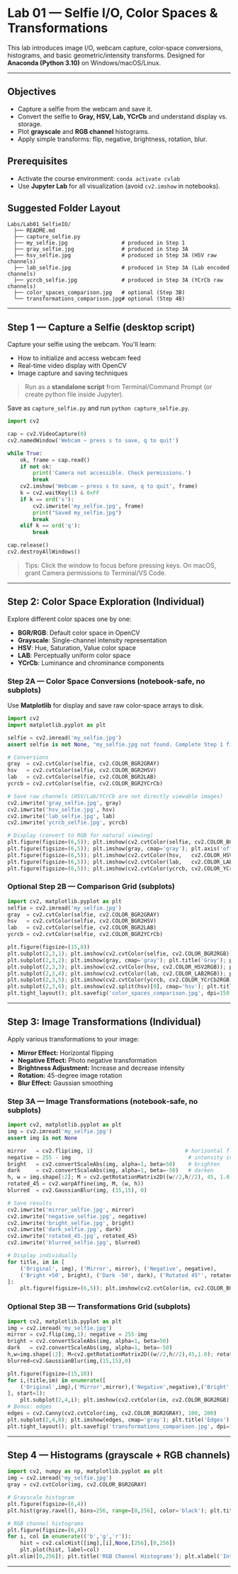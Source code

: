 # Lab 01 — Selfie I/O, Color Spaces & Transformations

This lab introduces image I/O, webcam capture, color‐space conversions, histograms, and basic geometric/intensity transforms. Designed for **Anaconda (Python 3.10)** on Windows/macOS/Linux.

---

## Objectives

* Capture a selfie from the webcam and save it.
* Convert the selfie to **Gray, HSV, Lab, YCrCb** and understand display vs. storage.
* Plot **grayscale** and **RGB channel** histograms.
* Apply simple transforms: flip, negative, brightness, rotation, blur.

## Prerequisites

* Activate the course environment: `conda activate cvlab`
* Use **Jupyter Lab** for all visualization (avoid `cv2.imshow` in notebooks).

## Suggested Folder Layout

```
Labs/Lab01_SelfieIO/
  ├── README.md
  ├── capture_selfie.py
  ├── my_selfie.jpg                 # produced in Step 1
  ├── gray_selfie.jpg               # produced in Step 3A
  ├── hsv_selfie.jpg                # produced in Step 3A (HSV raw channels)
  ├── lab_selfie.jpg                # produced in Step 3A (Lab encoded channels)
  ├── ycrcb_selfie.jpg              # produced in Step 3A (YCrCb raw channels)
  ├── color_spaces_comparison.jpg   # optional (Step 3B)
  └── transformations_comparison.jpg# optional (Step 4B)
```

---

## Step 1 — Capture a Selfie (desktop script)
Capture your selfie using the webcam. You'll learn:
  - How to initialize and access webcam feed
  - Real-time video display with OpenCV
  - Image capture and saving techniques

> Run as a **standalone script** from Terminal/Command Prompt (or create python file inside Jupyter).

Save as `capture_selfie.py` and run `python capture_selfie.py`.

```python
import cv2

cap = cv2.VideoCapture(0)
cv2.namedWindow('Webcam — press s to save, q to quit')

while True:
    ok, frame = cap.read()
    if not ok:
        print('Camera not accessible. Check permissions.')
        break
    cv2.imshow('Webcam — press s to save, q to quit', frame)
    k = cv2.waitKey(1) & 0xFF
    if k == ord('s'):
        cv2.imwrite('my_selfie.jpg', frame)
        print("Saved my_selfie.jpg")
        break
    elif k == ord('q'):
        break

cap.release()
cv2.destroyAllWindows()
```

> Tips: Click the window to focus before pressing keys. On macOS, grant Camera permissions to Terminal/VS Code.

---
## Step 2: Color Space Exploration (Individual)
Explore different color spaces one by one:
  - **BGR/RGB**: Default color space in OpenCV
  - **Grayscale**: Single-channel intensity representation
  - **HSV**: Hue, Saturation, Value color space
  - **LAB**: Perceptually uniform color space
  - **YCrCb**: Luminance and chrominance components

### Step 2A — Color Space Conversions (notebook‑safe, no subplots)

Use **Matplotlib** for display and save raw color‐space arrays to disk.

```python
import cv2
import matplotlib.pyplot as plt

selfie = cv2.imread('my_selfie.jpg')
assert selfie is not None, "my_selfie.jpg not found. Complete Step 1 first."

# Conversions
gray  = cv2.cvtColor(selfie, cv2.COLOR_BGR2GRAY)
hsv   = cv2.cvtColor(selfie, cv2.COLOR_BGR2HSV)
lab   = cv2.cvtColor(selfie, cv2.COLOR_BGR2LAB)
ycrcb = cv2.cvtColor(selfie, cv2.COLOR_BGR2YCrCb)

# Save raw channels (HSV/Lab/YCrCb are not directly viewable images)
cv2.imwrite('gray_selfie.jpg', gray)
cv2.imwrite('hsv_selfie.jpg', hsv)
cv2.imwrite('lab_selfie.jpg', lab)
cv2.imwrite('ycrcb_selfie.jpg', ycrcb)

# Display (convert to RGB for natural viewing)
plt.figure(figsize=(6,5)); plt.imshow(cv2.cvtColor(selfie, cv2.COLOR_BGR2RGB)); plt.axis('off'); plt.title('Original (BGR→RGB)'); plt.show()
plt.figure(figsize=(6,5)); plt.imshow(gray, cmap='gray'); plt.axis('off'); plt.title('Grayscale'); plt.show()
plt.figure(figsize=(6,5)); plt.imshow(cv2.cvtColor(hsv,   cv2.COLOR_HSV2RGB));   plt.axis('off'); plt.title('HSV (display)');   plt.show()
plt.figure(figsize=(6,5)); plt.imshow(cv2.cvtColor(lab,   cv2.COLOR_LAB2RGB));   plt.axis('off'); plt.title('Lab (display)');   plt.show()
plt.figure(figsize=(6,5)); plt.imshow(cv2.cvtColor(ycrcb, cv2.COLOR_YCrCb2RGB)); plt.axis('off'); plt.title('YCrCb (display)'); plt.show()
```

### Optional Step 2B — Comparison Grid (subplots)

```python
import cv2, matplotlib.pyplot as plt
selfie = cv2.imread('my_selfie.jpg')
gray  = cv2.cvtColor(selfie, cv2.COLOR_BGR2GRAY)
hsv   = cv2.cvtColor(selfie, cv2.COLOR_BGR2HSV)
lab   = cv2.cvtColor(selfie, cv2.COLOR_BGR2LAB)
ycrcb = cv2.cvtColor(selfie, cv2.COLOR_BGR2YCrCb)

plt.figure(figsize=(15,8))
plt.subplot(2,3,1); plt.imshow(cv2.cvtColor(selfie, cv2.COLOR_BGR2RGB)); plt.title('BGR→RGB'); plt.axis('off')
plt.subplot(2,3,2); plt.imshow(gray, cmap='gray'); plt.title('Gray'); plt.axis('off')
plt.subplot(2,3,3); plt.imshow(cv2.cvtColor(hsv, cv2.COLOR_HSV2RGB)); plt.title('HSV'); plt.axis('off')
plt.subplot(2,3,4); plt.imshow(cv2.cvtColor(lab, cv2.COLOR_LAB2RGB)); plt.title('Lab'); plt.axis('off')
plt.subplot(2,3,5); plt.imshow(cv2.cvtColor(ycrcb, cv2.COLOR_YCrCb2RGB)); plt.title('YCrCb'); plt.axis('off')
plt.subplot(2,3,6); plt.imshow(cv2.split(hsv)[0], cmap='hsv'); plt.title('Hue channel'); plt.axis('off')
plt.tight_layout(); plt.savefig('color_spaces_comparison.jpg', dpi=150, bbox_inches='tight'); plt.show()
```

---
## Step 3: Image Transformations (Individual)
Apply various transformations to your image:
  - **Mirror Effect:** Horizontal flipping
  - **Negative Effect:** Photo negative transformation
  - **Brightness Adjustment:** Increase and decrease intensity
  - **Rotation:** 45-degree image rotation
  - **Blur Effect:** Gaussian smoothing
### Step 3A — Image Transformations (notebook‑safe, no subplots)

```python
import cv2, matplotlib.pyplot as plt
img = cv2.imread('my_selfie.jpg')
assert img is not None

mirror   = cv2.flip(img, 1)                             # horizontal flip
negative = 255 - img                                     # intensity invert
bright   = cv2.convertScaleAbs(img, alpha=1, beta=50)    # brighten
dark     = cv2.convertScaleAbs(img, alpha=1, beta=-50)   # darken
h, w = img.shape[:2]; M = cv2.getRotationMatrix2D((w//2,h//2), 45, 1.0)
rotated_45 = cv2.warpAffine(img, M, (w, h))
blurred  = cv2.GaussianBlur(img, (15,15), 0)

# Save results
cv2.imwrite('mirror_selfie.jpg', mirror)
cv2.imwrite('negative_selfie.jpg', negative)
cv2.imwrite('bright_selfie.jpg', bright)
cv2.imwrite('dark_selfie.jpg', dark)
cv2.imwrite('rotated_45.jpg', rotated_45)
cv2.imwrite('blurred_selfie.jpg', blurred)

# Display individually
for title, im in [
    ('Original', img), ('Mirror', mirror), ('Negative', negative),
    ('Bright +50', bright), ('Dark -50', dark), ('Rotated 45°', rotated_45), ('Blurred', blurred)
]:
    plt.figure(figsize=(6,5)); plt.imshow(cv2.cvtColor(im, cv2.COLOR_BGR2RGB)); plt.axis('off'); plt.title(title); plt.show()
```

### Optional Step 3B — Transformations Grid (subplots)

```python
import cv2, matplotlib.pyplot as plt
img = cv2.imread('my_selfie.jpg')
mirror = cv2.flip(img,1); negative = 255-img
bright = cv2.convertScaleAbs(img, alpha=1, beta=50)
dark   = cv2.convertScaleAbs(img, alpha=1, beta=-50)
h,w=img.shape[:2]; M=cv2.getRotationMatrix2D((w//2,h//2),45,1.0); rotated_45=cv2.warpAffine(img,M,(w,h))
blurred=cv2.GaussianBlur(img,(15,15),0)

plt.figure(figsize=(15,10))
for i,(title,im) in enumerate([
    ('Original',img),('Mirror',mirror),('Negative',negative),('Bright',bright),('Dark',dark),('Rotated 45°',rotated_45),('Blurred',blurred)
], start=1):
    plt.subplot(2,4,i); plt.imshow(cv2.cvtColor(im, cv2.COLOR_BGR2RGB)); plt.title(title); plt.axis('off')
# Bonus: edges
edges = cv2.Canny(cv2.cvtColor(img, cv2.COLOR_BGR2GRAY), 100, 200)
plt.subplot(2,4,8); plt.imshow(edges, cmap='gray'); plt.title('Edges'); plt.axis('off')
plt.tight_layout(); plt.savefig('transformations_comparison.jpg', dpi=150, bbox_inches='tight'); plt.show()
```

---

## Step 4 — Histograms (grayscale + RGB channels)

```python
import cv2, numpy as np, matplotlib.pyplot as plt
img = cv2.imread('my_selfie.jpg')
gray = cv2.cvtColor(img, cv2.COLOR_BGR2GRAY)

# Grayscale histogram
plt.figure(figsize=(6,4))
plt.hist(gray.ravel(), bins=256, range=[0,256], color='black'); plt.title('Grayscale Histogram'); plt.xlabel('Intensity'); plt.ylabel('Count'); plt.show()

# RGB channel histograms
plt.figure(figsize=(6,4))
for i, col in enumerate(('b','g','r')):
    hist = cv2.calcHist([img],[i],None,[256],[0,256])
    plt.plot(hist, label=col)
plt.xlim([0,256]); plt.title('RGB Channel Histograms'); plt.xlabel('Intensity'); plt.ylabel('Count'); plt.legend(); plt.show()
```

---

